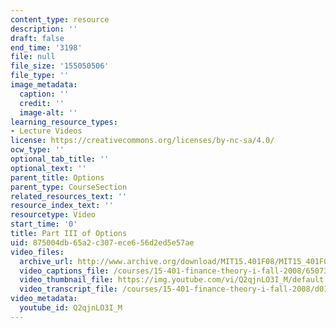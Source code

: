 ```yaml
---
content_type: resource
description: ''
draft: false
end_time: '3198'
file: null
file_size: '155050506'
file_type: ''
image_metadata:
  caption: ''
  credit: ''
  image-alt: ''
learning_resource_types:
- Lecture Videos
license: https://creativecommons.org/licenses/by-nc-sa/4.0/
ocw_type: ''
optional_tab_title: ''
optional_text: ''
parent_title: Options
parent_type: CourseSection
related_resources_text: ''
resource_index_text: ''
resourcetype: Video
start_time: '0'
title: Part III of Options
uid: 875004db-65a2-c307-ece6-56d2ed5e57ae
video_files:
  archive_url: http://www.archive.org/download/MIT15.401F08/MIT15_401F08_ses12_300k.mp4
  video_captions_file: /courses/15-401-finance-theory-i-fall-2008/650731d00f66513a80723329206f907c_Q2qjnLO3I_M.vtt
  video_thumbnail_file: https://img.youtube.com/vi/Q2qjnLO3I_M/default.jpg
  video_transcript_file: /courses/15-401-finance-theory-i-fall-2008/d0134e24c244a93027ff136ff0ed8952_Q2qjnLO3I_M.pdf
video_metadata:
  youtube_id: Q2qjnLO3I_M
---
```

